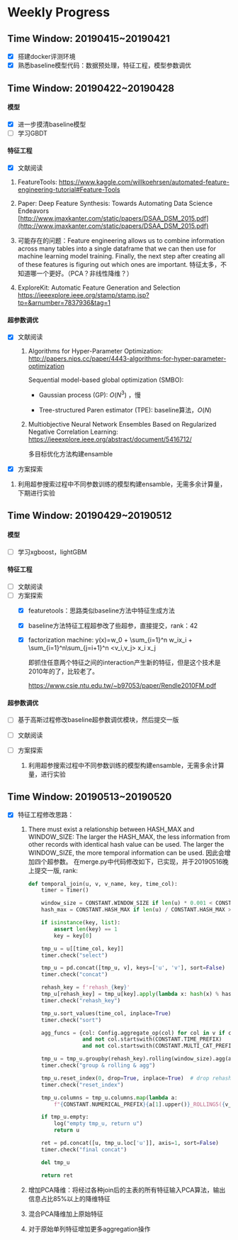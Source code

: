 # Weekly Progress

## Time Window: 20190415~20190421

- [x] 搭建docker评测环境
- [x] 熟悉baseline模型代码：数据预处理，特征工程，模型参数调优

## Time Window: 20190422~20190428

#### 模型

- [x] 进一步摸清baseline模型
- [ ] 学习GBDT

#### 特征工程

- [x] 文献阅读
1. FeatureTools: https://www.kaggle.com/willkoehrsen/automated-feature-engineering-tutorial#Feature-Tools
  
2. Paper: Deep Feature Synthesis: Towards Automating Data Science Endeavors [http://www.jmaxkanter.com/static/papers/DSAA_DSM_2015.pdf](http://www.jmaxkanter.com/static/papers/DSAA_DSM_2015.pdf)
  3. 可能存在的问题：Feature engineering allows us to combine information across many tables into a single dataframe that we can then use for machine learning model training. Finally, the next step after creating all of these features is figuring out which ones are important. 特征太多，不知道哪一个更好。（PCA？非线性降维？）
 
4. ExploreKit: Automatic Feature Generation and Selection
https://ieeexplore.ieee.org/stamp/stamp.jsp?tp=&arnumber=7837936&tag=1

#### 超参数调优

- [x] 文献阅读
  
  1. Algorithms for Hyper-Parameter Optimization: <http://papers.nips.cc/paper/4443-algorithms-for-hyper-parameter-optimization>
  
     Sequential model-based global optimization (SMBO):
  
     - Gaussian process (GP): $O(N^{3})$ ，慢

     - Tree-structured Paren estimator (TPE): baseline算法，$O(N)$
     
  2. Multiobjective Neural Network Ensembles Based on Regularized Negative Correlation Learning: <https://ieeexplore.ieee.org/abstract/document/5416712/>
  
     多目标优化方法构建ensamble
  
- [x]  方案探索

  1. 利用超参搜索过程中不同参数训练的模型构建ensamble，无需多余计算量，下期进行实验
  
  

## Time Window: 20190429~20190512

#### 模型

- [ ] 学习xgboost，lightGBM

#### 特征工程

- [ ] 文献阅读
- [ ] 方案探索
  - [x] featuretools：思路类似baseline方法中特征生成方法
  
  - [x] baseline方法特征工程超参改了些超参，直接提交，rank：42
  
  - [x] factorization machine:  y(x)=w_0 + \sum_{i=1}^n w_ix_i + \sum_{i=1}^n\sum_{j=i+1}^n <v_i,v_j> x_i x_j
  
    即抓住任意两个特征之间的interaction产生新的特征，但是这个技术是2010年的了，比较老了。
  
    https://www.csie.ntu.edu.tw/~b97053/paper/Rendle2010FM.pdf

#### 超参数调优

- [ ] 基于高斯过程修改baseline超参数调优模块，然后提交一版

- [ ] 文献阅读
- [ ] 方案探索
  1. 利用超参搜索过程中不同参数训练的模型构建ensamble，无需多余计算量，进行实验

## Time Window: 20190513~20190520

- [x] 特征工程修改思路：
   1. There must exist a relationship between HASH_MAX and WINDOW_SIZE:
      The larger the HASH_MAX, the less information from other records with identical hash value can be used.
      The larger the WINDOW_SIZE, the more temporal information can be used.
      因此会增加四个超参数。
      在merge.py中代码修改如下，已实现，并于20190516晚上提交一版, rank:
      
      ```python
      def temporal_join(u, v, v_name, key, time_col):
          timer = Timer()
      
          window_size = CONSTANT.WINDOW_SIZE if len(u) * 0.001 < CONSTANT.WINDOW_SIZE else int(len(u) * 0.001)
          hash_max = CONSTANT.HASH_MAX if len(u) / CONSTANT.HASH_MAX > 100.0 else int(len(u) / 100.0)
      
          if isinstance(key, list):
              assert len(key) == 1
              key = key[0]
      
          tmp_u = u[[time_col, key]]
          timer.check("select")
      
          tmp_u = pd.concat([tmp_u, v], keys=['u', 'v'], sort=False)
          timer.check("concat")
      
          rehash_key = f'rehash_{key}'
          tmp_u[rehash_key] = tmp_u[key].apply(lambda x: hash(x) % hash_max)
          timer.check("rehash_key")
      
          tmp_u.sort_values(time_col, inplace=True)
          timer.check("sort")
      
          agg_funcs = {col: Config.aggregate_op(col) for col in v if col != key
                       and not col.startswith(CONSTANT.TIME_PREFIX)
                       and not col.startswith(CONSTANT.MULTI_CAT_PREFIX)}
      
          tmp_u = tmp_u.groupby(rehash_key).rolling(window_size).agg(agg_funcs)
          timer.check("group & rolling & agg")
      
          tmp_u.reset_index(0, drop=True, inplace=True)  # drop rehash index
          timer.check("reset_index")
      
          tmp_u.columns = tmp_u.columns.map(lambda a:
              f"{CONSTANT.NUMERICAL_PREFIX}{a[1].upper()}_ROLLING5({v_name}.{a[0]})")
      
          if tmp_u.empty:
              log("empty tmp_u, return u")
              return u
      
          ret = pd.concat([u, tmp_u.loc['u']], axis=1, sort=False)
          timer.check("final concat")
      
          del tmp_u
      
          return ret
      ```
   2. 增加PCA降维：将经过各种join后的主表的所有特征输入PCA算法，输出信息占比85%以上的降维特征
   3. 混合PCA降维加上原始特征
   4. 对于原始单列特征增加更多aggregation操作
      
